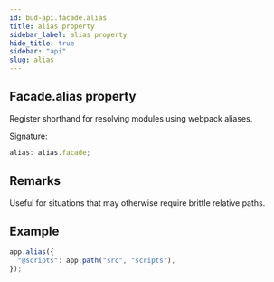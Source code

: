```yaml
---
id: bud-api.facade.alias
title: alias property
sidebar_label: alias property
hide_title: true
sidebar: "api"
slug: alias
---
```


## Facade.alias property

Register shorthand for resolving modules using webpack aliases.

Signature:

```typescript
alias: alias.facade;
```

## Remarks

Useful for situations that may otherwise require brittle relative paths.

## Example

```js
app.alias({
  "@scripts": app.path("src", "scripts"),
});
```
